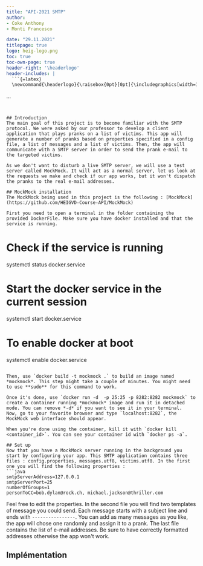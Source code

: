 ```yaml
---
title: "API-2021 SMTP"
author:
- Coke Anthony
- Monti Francesco

date: "29.11.2021"
titlepage: true
logo: heig-logo.png
toc: true
toc-own-page: true
header-right: '\headerlogo'
header-includes: |
  ```{=latex}
  \newcommand{\headerlogo}{\raisebox{0pt}[0pt]{\includegraphics[width=1cm]{heig-logo.png}}}
  ```
...
```


## Introduction
The main goal of this project is to become familiar with the SMTP protocol. We were asked by our professor to develop a client application that plays pranks on a list of victims. This app will generate a number of pranks based on properties specified in a config file, a list of messages and a list of victims. Then, the app will communicate with a SMTP server in order to send the prank e-mail to the targeted victims.

As we don't want to disturb a live SMTP server, we will use a test server called MockMock. It will act as a normal server, let us look at the requests we make and check if our app works, but it won't dispatch the pranks to the real e-mail addresses.

## MockMock installation
The MockMock being used in this project is the following : [MockMock](https://github.com/HEIGVD-Course-API/MockMock)

First you need to open a terminal in the folder containing the provided DockerFile. Make sure you have docker installed and that the service is running.

```
# Check if the service is running
systemctl status docker.service

# Start the docker service in the current session
systemctl start docker.service

# To enable docker at boot
systemctl enable docker.service

```

Then, use `docker build -t mockmock .` to build an image named *mockmock*. This step might take a couple of minutes. You might need to use **sudo** for this command to work.

Once it's done, use `docker run -d  -p 25:25 -p 8282:8282 mockmock` to create a container running *mockmock* image and run it in detached mode. You can remove *-d* if you want to see it in your terminal. 
Now, go to your favorite browser and type `localhost:8282`, the MockMock web interface should appear.

When you're done using the container, kill it with `docker kill <container_id>`. You can see your container id with `docker ps -a`.

## Set up
Now that you have a MockMock server running in the background you start by configuring your app. This SMTP application contains three files : config.properties, messages.utf8, victims.utf8. In the first one you will find the following properties :
```java
smtpServerAddress=127.0.0.1
smtpServerPort=25
numberOfGroups=1
personToCC=bob.dylan@rock.ch, michael.jackson@thriller.com
```

Feel free to edit the properties. In the second file you will find two templates of message you could send. Each message starts with a subject line and ends with `----------------`. You can add as many messages as you like, the app will chose one randomly and assign it to a prank.
The last file contains the list of e-mail addresses. Be sure to have correctly formatted addresses otherwise the app won't work.


## Implémentation

